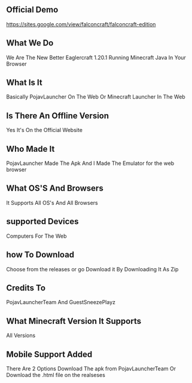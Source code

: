 ## Official Demo
https://sites.google.com/view/falconcraft/falconcraft-edition

## What We Do
We Are The New Better Eaglercraft 1.20.1 Running Minecraft Java In Your Browser
## What Is It
Basically PojavLauncher On The Web Or Minecraft Launcher In The Web
## Is There An Offline Version
Yes It's On the Official Website
## Who Made It
PojavLauncher Made The Apk And I Made The Emulator for the web browser
## What OS'S And Browsers
It Supports All OS's And All Browsers

## supported Devices 
Computers For The Web 
## how To Download
Choose from the releases or go Download it By Downloading It As Zip 
## Credits To
PojavLauncherTeam And GuestSneezePlayz

## What Minecraft Version It Supports
All Versions

## Mobile Support Added
There Are 2 Options Download The  apk from PojavLauncherTeam Or Download the .html file on the realseses
